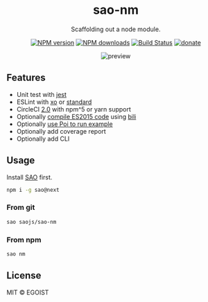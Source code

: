 <h1 align="center">sao-nm</h1>

<p align="center">
  Scaffolding out a node module.
</p>

<p align="center">
<a href="https://npmjs.com/package/sao-nm"><img src="https://img.shields.io/npm/v/sao-nm.svg?style=flat" alt="NPM version"></a> <a href="https://npmjs.com/package/sao-nm"><img src="https://img.shields.io/npm/dm/sao-nm.svg?style=flat" alt="NPM downloads"></a> <a href="https://circleci.com/gh/saojs/sao-nm"><img src="https://img.shields.io/circleci/project/saojs/sao-nm/master.svg?style=flat" alt="Build Status"></a> <a href="https://github.com/egoist/donate"><img src="https://img.shields.io/badge/$-donate-ff69b4.svg?maxAge=2592000&amp;style=flat" alt="donate"></a>
</p>

<p align="center">
  <img src="https://user-images.githubusercontent.com/8784712/28497936-b0c65a1a-6fc5-11e7-8d9d-75d2c297b6d5.png" alt="preview">
</p>

## Features

- Unit test with [jest](https://facebook.github.io/jest/)
- ESLint with [xo](https://github.com/sindresorhus/xo) or [standard](https://github.com/feross/standard)
- CircleCI [2.0](https://circleci.com/docs/2.0/) with npm^5 or yarn support
- Optionally [compile ES2015 code](./docs/compile-es2015.md) using [bili](https://github.com/unipahq/bili)
- Optionally [use Poi to run example](./docs/poi.md)
- Optionally add coverage report
- Optionally add CLI

## Usage

Install [SAO](https://github.com/saojs/sao) first.

```bash
npm i -g sao@next
```

### From git

```bash
sao saojs/sao-nm
```

### From npm

```bash 
sao nm
```

## License

MIT &copy; EGOIST
